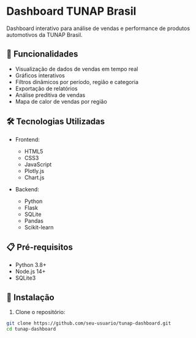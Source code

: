 # Dashboard TUNAP Brasil

Dashboard interativo para análise de vendas e performance de produtos automotivos da TUNAP Brasil.

## 🚀 Funcionalidades

- Visualização de dados de vendas em tempo real
- Gráficos interativos
- Filtros dinâmicos por período, região e categoria
- Exportação de relatórios
- Análise preditiva de vendas
- Mapa de calor de vendas por região

## 🛠️ Tecnologias Utilizadas

- Frontend:
  - HTML5
  - CSS3
  - JavaScript
  - Plotly.js
  - Chart.js

- Backend:
  - Python
  - Flask
  - SQLite
  - Pandas
  - Scikit-learn

## 📋 Pré-requisitos

- Python 3.8+
- Node.js 14+
- SQLite3

## 🔧 Instalação

1. Clone o repositório:
```bash
git clone https://github.com/seu-usuario/tunap-dashboard.git
cd tunap-dashboard